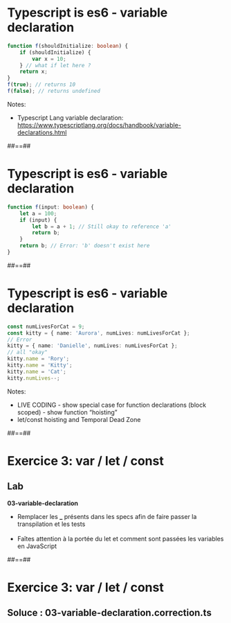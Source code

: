<!-- .slide: class="with-code inconsolata" -->

# Typescript is es6 - variable declaration

```typescript
function f(shouldInitialize: boolean) {
    if (shouldInitialize) {
        var x = 10;
    } // what if let here ?
    return x;
}
f(true); // returns 10
f(false); // returns undefined
```

<!-- .element: class="big-code" -->

Notes:

-   Typescript Lang variable declaration: https://www.typescriptlang.org/docs/handbook/variable-declarations.html

##==##

<!-- .slide: class="with-code inconsolata" -->

# Typescript is es6 - variable declaration

```typescript
function f(input: boolean) {
    let a = 100;
    if (input) {
        let b = a + 1; // Still okay to reference 'a'
        return b;
    }
    return b; // Error: 'b' doesn't exist here
}
```

<!-- .element: class="big-code" -->

##==##

<!-- .slide: class="with-code inconsolata max-height" -->

# Typescript is es6 - variable declaration

```typescript
const numLivesForCat = 9;
const kitty = { name: 'Aurora', numLives: numLivesForCat };
// Error
kitty = { name: 'Danielle', numLives: numLivesForCat };
// all "okay"
kitty.name = 'Rory';
kitty.name = 'Kitty';
kitty.name = 'Cat';
kitty.numLives--;
```

<!-- .element class="big-code" -->

Notes:

-   LIVE CODING - show special case for function declarations (block scoped) - show function “hoisting”
-   let/const hoisting and Temporal Dead Zone

##==##

<!-- .slide: class="exercice" -->

# Exercice 3: var / let / const

## Lab

<span class="center"><b>03-variable-declaration</b></span>
<br>

-   Remplacer les <b>\_</b> présents dans les specs afin de faire passer la transpilation et les tests<br><br>
-   Faîtes attention à la portée du let et comment sont passées les variables en JavaScript

##==##

<!-- .slide: class="transition-bg-sfeir-3" -->

# Exercice 3: var / let / const

## Soluce : **03-variable-declaration.correction.ts**

